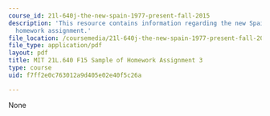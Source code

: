 ```yaml
---
course_id: 21l-640j-the-new-spain-1977-present-fall-2015
description: 'This resource contains information regarding the new Spain: Sample of
  homework assignment.'
file_location: /coursemedia/21l-640j-the-new-spain-1977-present-fall-2015/f7ff2e0c763012a9d405e02e40f5c26a_MIT21L_640JF15_HW3.pdf
file_type: application/pdf
layout: pdf
title: MIT 21L.640 F15 Sample of Homework Assignment 3
type: course
uid: f7ff2e0c763012a9d405e02e40f5c26a

---
```

None